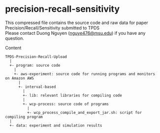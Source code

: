 # precision-recall-sensitivity
This compressed file contains the source code and raw data for paper Precision/Recall/Sensitivity submitted to TPDS  
Please contact Duong Nguyen (nguye476@msu.edu) if you have any question.  

Content  
```
TPDS-Precision-Recall-Upload  
  |  
  +- program: source code  
    |  
    +- aws-experiment: source code for running programs and monitors on Amazon AWS  
      |  
      +- interval-based  
        |  
        +- lib: relevant libraries for compiling code  
        |  
        +- wcp-process: source code of programs  
          |  
          +- wcp_process_compile_and_export_jar.sh: script for compiling program  
  |  
  +- data: experiment and simulation results  
```  
